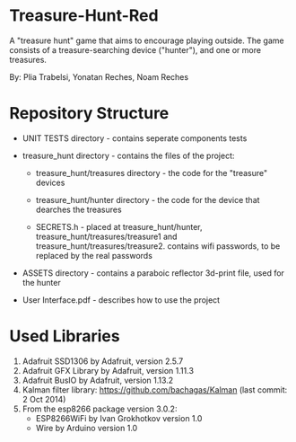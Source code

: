 # Treasure-Hunt-Red

A "treasure hunt" game that aims to encourage playing outside.
The game consists of a treasure-searching device ("hunter"), and one or more treasures.


By: Plia Trabelsi, Yonatan Reches, Noam Reches

# Repository Structure

- UNIT TESTS directory - contains seperate components tests 

- treasure_hunt directory - contains the files of the project: 

  - treasure_hunt/treasures directory - the code for the "treasure" devices
   
  - treasure_hunt/hunter directory - the code for the device that dearches the treasures 
   
   - SECRETS.h - placed at treasure_hunt/hunter, treasure_hunt/treasures/treasure1 and treasure_hunt/treasures/treasure2. 
      contains wifi passwords, to be replaced by the real passwords

- ASSETS directory - contains a paraboic reflector 3d-print file, used for the hunter

- User Interface.pdf - describes how to use the project




# Used Libraries
1. Adafruit SSD1306 by Adafruit, version 2.5.7
2. Adafruit GFX Library by Adafruit, version 1.11.3
3. Adafruit BusIO by Adafruit, version 1.13.2
4. Kalman filter library: https://github.com/bachagas/Kalman (last commit: 2 Oct 2014)
5. From the esp8266 package version 3.0.2:  
   - ESP8266WiFi by Ivan Grokhotkov version 1.0
   - Wire by Arduino version 1.0


